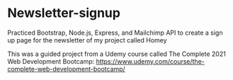 # Newsletter-signup



Practiced Bootstrap, Node.js, Express, and Mailchimp API to create a sign up page for the newsletter of my project called Homey

This was a guided project from a Udemy course called The Complete 2021 Web Development Bootcamp: https://www.udemy.com/course/the-complete-web-development-bootcamp/




